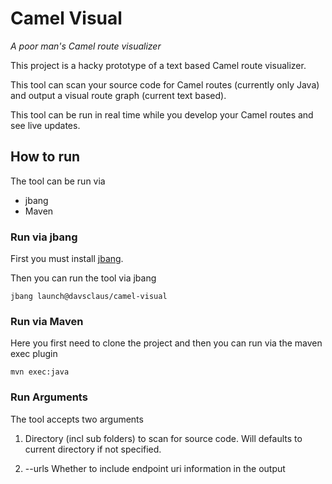 # Camel Visual

_A poor man's Camel route visualizer_

This project is a hacky prototype of a text based Camel route visualizer.

This tool can scan your source code for Camel routes (currently only Java)
and output a visual route graph (current text based).

This tool can be run in real time while you develop your Camel routes and
see live updates.

## How to run

The tool can be run via 

- jbang
- Maven

### Run via jbang

First you must install [jbang].

Then you can run the tool via jbang

    jbang launch@davsclaus/camel-visual

### Run via Maven

Here you first need to clone the project and then you can run via the maven exec plugin

    mvn exec:java
    
### Run Arguments

The tool accepts two arguments

1) Directory (incl sub folders) to scan for source code. Will defaults to current directory if not specified.

2) --urls  Whether to include endpoint uri information in the output 
  

[jbang]: https://jbang.dev/